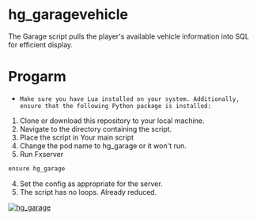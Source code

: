 # hg_garagevehicle
The Garage script pulls the player's available vehicle information into SQL for efficient display.

# Progarm 
- `Make sure you have Lua installed on your system. Additionally, ensure that the following Python package is installed:`
  
1. Clone or download this repository to your local machine.
2. Navigate to the directory containing the script.
3. Place the script in Your main script
4. Change the pod name to hg_garage or it won't run.
5. Run Fxserver 
```bash
ensure hg_garage
```
4. Set the config as appropriate for the server.
5. The script has no loops. Already reduced.



[![hg_garage](https://img5.pic.in.th/file/secure-sv1/image243d2f43f1a1855f.png)](https://cdn.discordapp.com/attachments/1071649304013451355/1151774774805143623/Microsoft_Teams_2023.09.14_-_13.39.18.01.mp4?ex=66feea19&is=66fd9899&hm=574a0855cacc5f175be6490dd3dfecfdabb6d3bbf33f9a988fe1d42a26e186e0&)
